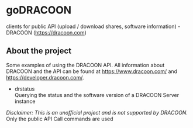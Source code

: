 # goDRACOON
clients for public API (upload / download shares, software information) - DRACOON (https://dracoon.com)

## About the project
Some examples of using the DRACOON API.
All information about DRACOON and the API can be found at https://www.dracoon.com/ and https://developer.dracoon.com/.  

* drstatus  
  Querying the status and the software version of a DRACOON Server instance  

_Disclaimer: This is an unofficial project and is not supported by DRACOON._  
Only the public API Call commands are used
